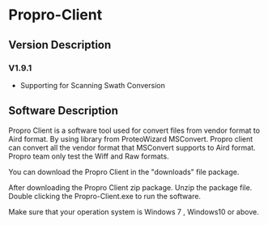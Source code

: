 # Propro-Client

## Version Description
### V1.9.1
- Supporting for Scanning Swath Conversion


## Software Description
Propro Client is a software tool used for convert files from vendor format to Aird format.
By using library from ProteoWizard MSConvert. Propro client can convert all the vendor format that MSConvert supports to Aird format.
Propro team only test the Wiff and Raw formats.

You can download the Propro Client in the "downloads" file package.

After downloading the Propro Client zip package. Unzip the package file. Double clicking the Propro-Client.exe to run the software.

Make sure that your operation system is Windows 7 , Windows10 or above.
